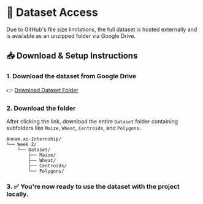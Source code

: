 # 📂 Dataset Access

Due to GitHub's file size limitations, the full dataset is hosted externally and is available as an unzipped folder via Google Drive.

## 📥 Download & Setup Instructions

### 1. Download the dataset from Google Drive
👉 [Download Dataset Folder](https://drive.google.com/drive/folders/151XEJb1dOKT1_J8cEQS8LweD7nRs6bDh?usp=sharing) 

### 2. Download the folder
After clicking the link, download the entire `Dataset` folder containing subfolders like `Maize`, `Wheat`, `Centroids`, and `Polygons`.

```
Annam.ai-Internship/
└── Week 2/
    └── Dataset/
        ├── Maize/
        ├── Wheat/
        ├── Centroids/
        └── Polygons/
```

### 3. ✅ You're now ready to use the dataset with the project locally.
